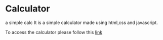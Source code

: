 # Calculator
a simple calc
It is a simple calculator made using html,css  and javascript.

To access the calculator please follow this [link](https://kunal8164705.github.io/Calculator/)
